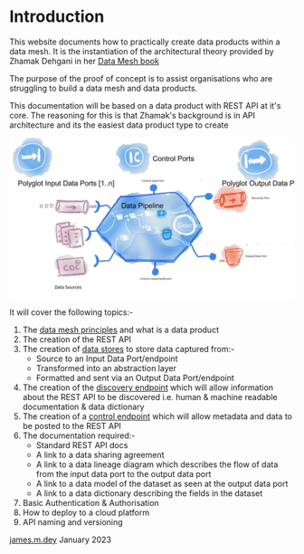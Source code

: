 # Introduction
This website documents how to practically create data products within a data mesh.
It is the instantiation of the architectural theory provided by Zhamak Dehgani in her [Data Mesh book](https://www.oreilly.com/library/view/data-mesh/9781492092384)

The purpose of the proof of concept is to assist organisations who are struggling to build a data mesh and data products.

This documentation will be based on a data product with REST API at it's core. The reasoning for this is that Zhamak's background is in API architecture and its the easiest data product type to create 

![Data Product architecture](dp-anatomy-diagram.jpg)

It will cover the following topics:- 
1. The [data mesh principles](data-mesh-principles.md) and what is a data product
2. The creation of the REST API
3. The creation of [data stores](dp-datastores.md) to store data captured from:-
   * Source to an Input Data Port/endpoint
   * Transformed into an abstraction layer
   * Formatted and sent via an Output Data Port/endpoint
3. The creation of the [discovery endpoint](dp-discovery-endpoint.md) which will allow information about the REST API to be discovered 
   i.e. human & machine readable documentation & data dictionary
4. The creation of a [control endpoint](dp-control-endpoint.md) which will allow metadata and data to be posted to the REST API
5. The documentation required:-
   * Standard REST API docs
   * A link to a data sharing agreement
   * A link to a data lineage diagram which describes the flow of data from the input data port to the output data port
   * A link to a data model of the dataset as seen at the output data port
   * A link to a data dictionary describing the fields in the dataset
6. Basic Authentication & Authorisation
7. How to deploy to a cloud platform
8. API naming and versioning

[james.m.dey](mailto://james.dey@hotmail.com) January 2023